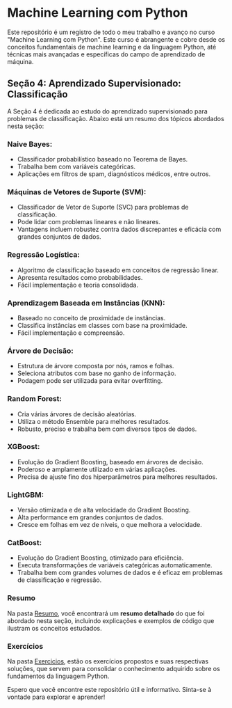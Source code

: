 # Machine Learning com Python

Este repositório é um registro de todo o meu trabalho e avanço no curso "Machine Learning com Python". Este curso é abrangente e cobre desde os conceitos fundamentais de machine learning e da linguagem Python, até técnicas mais avançadas e específicas do campo de aprendizado de máquina.

## Seção 4: Aprendizado Supervisionado: Classificação

A Seção 4 é dedicada ao estudo do aprendizado supervisionado para problemas de classificação. Abaixo está um resumo dos tópicos abordados nesta seção:

### Naive Bayes:

- Classificador probabilístico baseado no Teorema de Bayes.
- Trabalha bem com variáveis categóricas.
- Aplicações em filtros de spam, diagnósticos médicos, entre outros.

### Máquinas de Vetores de Suporte (SVM):

- Classificador de Vetor de Suporte (SVC) para problemas de classificação.
- Pode lidar com problemas lineares e não lineares.
- Vantagens incluem robustez contra dados discrepantes e eficácia com grandes conjuntos de dados.

### Regressão Logística:

- Algoritmo de classificação baseado em conceitos de regressão linear.
- Apresenta resultados como probabilidades.
- Fácil implementação e teoria consolidada.

### Aprendizagem Baseada em Instâncias (KNN):

- Baseado no conceito de proximidade de instâncias.
- Classifica instâncias em classes com base na proximidade.
- Fácil implementação e compreensão.

### Árvore de Decisão:

- Estrutura de árvore composta por nós, ramos e folhas.
- Seleciona atributos com base no ganho de informação.
- Podagem pode ser utilizada para evitar overfitting.

### Random Forest:

- Cria várias árvores de decisão aleatórias.
- Utiliza o método Ensemble para melhores resultados.
- Robusto, preciso e trabalha bem com diversos tipos de dados.

### XGBoost:

- Evolução do Gradient Boosting, baseado em árvores de decisão.
- Poderoso e amplamente utilizado em várias aplicações.
- Precisa de ajuste fino dos hiperparâmetros para melhores resultados.

### LightGBM:

- Versão otimizada e de alta velocidade do Gradient Boosting.
- Alta performance em grandes conjuntos de dados.
- Cresce em folhas em vez de níveis, o que melhora a velocidade.

### CatBoost:

- Evolução do Gradient Boosting, otimizado para eficiência.
- Executa transformações de variáveis categóricas automaticamente.
- Trabalha bem com grandes volumes de dados e é eficaz em problemas de classificação e regressão.

### Resumo

Na pasta [Resumo](./Resumo/), você encontrará um **resumo detalhado** do que foi abordado nesta seção, incluindo explicações e exemplos de código que ilustram os conceitos estudados.

### Exercícios

Na pasta [Exercicios](./Exercicios/), estão os exercícios propostos e suas respectivas soluções, que servem para consolidar o conhecimento adquirido sobre os fundamentos da linguagem Python.

Espero que você encontre este repositório útil e informativo. Sinta-se à vontade para explorar e aprender!
